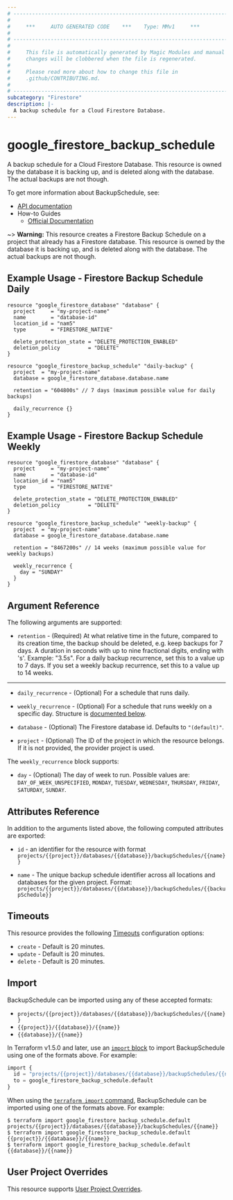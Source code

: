 ```yaml
---
# ----------------------------------------------------------------------------
#
#     ***     AUTO GENERATED CODE    ***    Type: MMv1     ***
#
# ----------------------------------------------------------------------------
#
#     This file is automatically generated by Magic Modules and manual
#     changes will be clobbered when the file is regenerated.
#
#     Please read more about how to change this file in
#     .github/CONTRIBUTING.md.
#
# ----------------------------------------------------------------------------
subcategory: "Firestore"
description: |-
  A backup schedule for a Cloud Firestore Database.
---
```


# google\_firestore\_backup\_schedule

A backup schedule for a Cloud Firestore Database.
This resource is owned by the database it is backing up, and is deleted along with the database.
The actual backups are not though.


To get more information about BackupSchedule, see:

* [API documentation](https://cloud.google.com/firestore/docs/reference/rest/v1/projects.databases.backupSchedules)
* How-to Guides
    * [Official Documentation](https://cloud.google.com/firestore/docs/backups)

~> **Warning:** This resource creates a Firestore Backup Schedule on a project that already has
a Firestore database.
This resource is owned by the database it is backing up, and is deleted along
with the database. The actual backups are not though.

## Example Usage - Firestore Backup Schedule Daily


```hcl
resource "google_firestore_database" "database" {
  project     = "my-project-name"
  name        = "database-id"
  location_id = "nam5"
  type        = "FIRESTORE_NATIVE"

  delete_protection_state = "DELETE_PROTECTION_ENABLED"
  deletion_policy         = "DELETE"
}

resource "google_firestore_backup_schedule" "daily-backup" {
  project  = "my-project-name"
  database = google_firestore_database.database.name

  retention = "604800s" // 7 days (maximum possible value for daily backups)

  daily_recurrence {}
}
```
## Example Usage - Firestore Backup Schedule Weekly


```hcl
resource "google_firestore_database" "database" {
  project     = "my-project-name"
  name        = "database-id"
  location_id = "nam5"
  type        = "FIRESTORE_NATIVE"

  delete_protection_state = "DELETE_PROTECTION_ENABLED"
  deletion_policy         = "DELETE"
}

resource "google_firestore_backup_schedule" "weekly-backup" {
  project  = "my-project-name"
  database = google_firestore_database.database.name

  retention = "8467200s" // 14 weeks (maximum possible value for weekly backups)

  weekly_recurrence {
    day = "SUNDAY"
  }
}
```

## Argument Reference

The following arguments are supported:


* `retention` -
  (Required)
  At what relative time in the future, compared to its creation time, the backup should be deleted, e.g. keep backups for 7 days.
  A duration in seconds with up to nine fractional digits, ending with 's'. Example: "3.5s".
  For a daily backup recurrence, set this to a value up to 7 days. If you set a weekly backup recurrence, set this to a value up to 14 weeks.


- - -


* `daily_recurrence` -
  (Optional)
  For a schedule that runs daily.

* `weekly_recurrence` -
  (Optional)
  For a schedule that runs weekly on a specific day.
  Structure is [documented below](#nested_weekly_recurrence).

* `database` -
  (Optional)
  The Firestore database id. Defaults to `"(default)"`.

* `project` - (Optional) The ID of the project in which the resource belongs.
    If it is not provided, the provider project is used.


<a name="nested_weekly_recurrence"></a>The `weekly_recurrence` block supports:

* `day` -
  (Optional)
  The day of week to run.
  Possible values are: `DAY_OF_WEEK_UNSPECIFIED`, `MONDAY`, `TUESDAY`, `WEDNESDAY`, `THURSDAY`, `FRIDAY`, `SATURDAY`, `SUNDAY`.

## Attributes Reference

In addition to the arguments listed above, the following computed attributes are exported:

* `id` - an identifier for the resource with format `projects/{{project}}/databases/{{database}}/backupSchedules/{{name}}`

* `name` -
  The unique backup schedule identifier across all locations and databases for the given project. Format:
  `projects/{{project}}/databases/{{database}}/backupSchedules/{{backupSchedule}}`


## Timeouts

This resource provides the following
[Timeouts](https://developer.hashicorp.com/terraform/plugin/sdkv2/resources/retries-and-customizable-timeouts) configuration options:

- `create` - Default is 20 minutes.
- `update` - Default is 20 minutes.
- `delete` - Default is 20 minutes.

## Import


BackupSchedule can be imported using any of these accepted formats:

* `projects/{{project}}/databases/{{database}}/backupSchedules/{{name}}`
* `{{project}}/{{database}}/{{name}}`
* `{{database}}/{{name}}`


In Terraform v1.5.0 and later, use an [`import` block](https://developer.hashicorp.com/terraform/language/import) to import BackupSchedule using one of the formats above. For example:

```tf
import {
  id = "projects/{{project}}/databases/{{database}}/backupSchedules/{{name}}"
  to = google_firestore_backup_schedule.default
}
```

When using the [`terraform import` command](https://developer.hashicorp.com/terraform/cli/commands/import), BackupSchedule can be imported using one of the formats above. For example:

```
$ terraform import google_firestore_backup_schedule.default projects/{{project}}/databases/{{database}}/backupSchedules/{{name}}
$ terraform import google_firestore_backup_schedule.default {{project}}/{{database}}/{{name}}
$ terraform import google_firestore_backup_schedule.default {{database}}/{{name}}
```

## User Project Overrides

This resource supports [User Project Overrides](https://registry.terraform.io/providers/hashicorp/google/latest/docs/guides/provider_reference#user_project_override).
